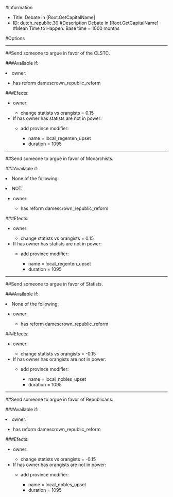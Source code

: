 #Information
 - Title: Debate in [Root.GetCapitalName]
 - ID: dutch_republic.30
#Description
Debate in [Root.GetCapitalName]
#Mean Time to Happen:
Base time = 1000 months

#Options

___
##Send someone to argue in favor of the CLSTC.

###Available if:
<li>owner:</li><ul><li>has reform damescrown_republic_reform</li></ul>

###Efects:<ul><li>owner:</li><ul><li>change statists vs orangists = 0.15</li></ul><li>If has owner has statists are not in power:</li><ul><li>add province modifier:</li><ul><li>name = local_regenten_upset</li><li>duration = 1095</li></ul></ul></ul>

___
##Send someone to argue in favor of Monarchists.

###Available if:
<li>None of the following:</li><ul></ul><li>NOT:</li><ul><li>owner:</li><ul><li>has reform damescrown_republic_reform</li></ul></ul>

###Efects:<ul><li>owner:</li><ul><li>change statists vs orangists = 0.15</li></ul><li>If has owner has statists are not in power:</li><ul><li>add province modifier:</li><ul><li>name = local_regenten_upset</li><li>duration = 1095</li></ul></ul></ul>

___
##Send someone to argue in favor of Statists.

###Available if:
<li>None of the following:</li><ul><li>owner:</li><ul><li>has reform damescrown_republic_reform</li></ul></ul>

###Efects:<ul><li>owner:</li><ul><li>change statists vs orangists = -0.15</li></ul><li>If has owner has orangists are not in power:</li><ul><li>add province modifier:</li><ul><li>name = local_nobles_upset</li><li>duration = 1095</li></ul></ul></ul>

___
##Send someone to argue in favor of Republicans.

###Available if:
<li>owner:</li><ul><li>has reform damescrown_republic_reform</li></ul>

###Efects:<ul><li>owner:</li><ul><li>change statists vs orangists = -0.15</li></ul><li>If has owner has orangists are not in power:</li><ul><li>add province modifier:</li><ul><li>name = local_nobles_upset</li><li>duration = 1095</li></ul></ul></ul>

